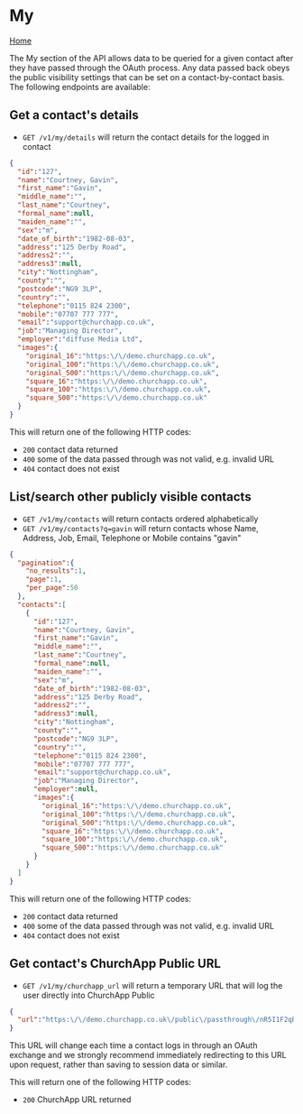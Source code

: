 # My

[Home](https://github.com/ChurchApp/churchapp-api)

The My section of the API allows data to be queried for a given contact after they have passed through the OAuth process. Any data passed back obeys the public visibility settings that can be set on a contact-by-contact basis. The following endpoints are available:

## Get a contact's details

* `GET /v1/my/details` will return the contact details for the logged in contact

```json
{
  "id":"127",
  "name":"Courtney, Gavin",
  "first_name":"Gavin",
  "middle_name":"",
  "last_name":"Courtney",
  "formal_name":null,
  "maiden_name":"",
  "sex":"m",
  "date_of_birth":"1982-08-03",
  "address":"125 Derby Road",
  "address2":"",
  "address3":null,
  "city":"Nottingham",
  "county":"",
  "postcode":"NG9 3LP",
  "country":"",
  "telephone":"0115 824 2300",
  "mobile":"07707 777 777",
  "email":"support@churchapp.co.uk",
  "job":"Managing Director",
  "employer":"diffuse Media Ltd",
  "images":{
    "original_16":"https:\/\/demo.churchapp.co.uk",
    "original_100":"https:\/\/demo.churchapp.co.uk",
    "original_500":"https:\/\/demo.churchapp.co.uk",
    "square_16":"https:\/\/demo.churchapp.co.uk",
    "square_100":"https:\/\/demo.churchapp.co.uk",
    "square_500":"https:\/\/demo.churchapp.co.uk"
  }
}
```

This will return one of the following HTTP codes:

* `200` contact data returned
* `400` some of the data passed through was not valid, e.g. invalid URL
* `404` contact does not exist



## List/search other publicly visible contacts

* `GET /v1/my/contacts` will return contacts ordered alphabetically
* `GET /v1/my/contacts?q=gavin` will return contacts whose Name, Address, Job, Email, Telephone or Mobile contains "gavin"

```json
{
  "pagination":{
    "no_results":1,
    "page":1,
    "per_page":50
  },
  "contacts":[
    {
      "id":"127",
      "name":"Courtney, Gavin",
      "first_name":"Gavin",
      "middle_name":"",
      "last_name":"Courtney",
      "formal_name":null,
      "maiden_name":"",
      "sex":"m",
      "date_of_birth":"1982-08-03",
      "address":"125 Derby Road",
      "address2":"",
      "address3":null,
      "city":"Nottingham",
      "county":"",
      "postcode":"NG9 3LP",
      "country":"",
      "telephone":"0115 824 2300",
      "mobile":"07707 777 777",
      "email":"support@churchapp.co.uk",
      "job":"Managing Director",
      "employer":null,
      "images":{
        "original_16":"https:\/\/demo.churchapp.co.uk",
        "original_100":"https:\/\/demo.churchapp.co.uk",
        "original_500":"https:\/\/demo.churchapp.co.uk",
        "square_16":"https:\/\/demo.churchapp.co.uk",
        "square_100":"https:\/\/demo.churchapp.co.uk",
        "square_500":"https:\/\/demo.churchapp.co.uk"
      }
    }
  ]
}
```

This will return one of the following HTTP codes:

* `200` contact data returned
* `400` some of the data passed through was not valid, e.g. invalid URL
* `404` contact does not exist



## Get contact's ChurchApp Public URL

* `GET /v1/my/churchapp_url` will return a temporary URL that will log the user directly into ChurchApp Public

```json
{
  "url":"https:\/\/demo.churchapp.co.uk\/public\/passthrough\/nR5I1F2qBr1woBdKXucOMy+ETt1aTKp+dm2flXdn0HqcRqzJRGTa8kQ+yvsB8JBA"
}
```

This URL will change each time a contact logs in through an OAuth exchange and we strongly recommend immediately redirecting to this URL upon request, rather than saving to session data or similar.

This will return one of the following HTTP codes:

* `200` ChurchApp URL returned
